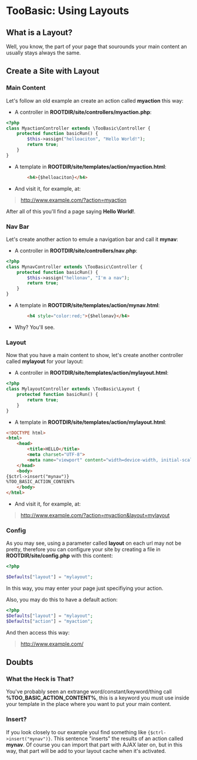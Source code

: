 # TooBasic: Using Layouts
## What is a Layout?
Well, you know, the part of your page that sourounds your main content an usually stays always the same.
## Create a Site with Layout
### Main Content
Let's follow an old example an create an action called __myaction__ this way:
* A controller in __ROOTDIR/site/controllers/myaction.php__:
```php
<?php
class MyactionController extends \TooBasic\Controller {
	protected function basicRun() {
		$this->assign("helloaciton", "Hello World!");
		return true;
	}
}
```
* A template in __ROOTDIR/site/templates/action/myaction.html__:
```html
        <h4>{$helloaciton}</h4>
```
* And visit it, for example, at:
> http://www.example.com/?action=myaction

After all of this you'll find a page saying __Hello World!__.
### Nav Bar
Let's create another action to emule a navigation bar and call it __mynav__:
* A controller in __ROOTDIR/site/controllers/nav.php__:
```php
<?php
class MynavController extends \TooBasic\Controller {
	protected function basicRun() {
		$this->assign("hellonav", "I'm a nav");
		return true;
	}
}
```
* A template in __ROOTDIR/site/templates/action/mynav.html__:
```html
        <h4 style="color:red;">{$hellonav}</h4>
```
* Why? You'll see.

### Layout
Now that you have a main content to show, let's create another controller called __mylayout__ for your layout:
* A controller in __ROOTDIR/site/templates/action/mylayout.html__:
```php
<?php
class MylayoutController extends \TooBasic\Layout {
	protected function basicRun() {
		return true;
	}
}
```
* A template in __ROOTDIR/site/templates/action/mylayout.html__:
```html
<!DOCTYPE html>
<html>
    <head>
        <title>HELLO</title>
		<meta charset="UTF-8">
		<meta name="viewport" content="width=device-width, initial-scale=1.0">
    </head>
    <body>
{$ctrl->insert("mynav")}
%TOO_BASIC_ACTION_CONTENT%
    </body>
</html>
```
* And visit it, for example, at:
> http://www.example.com/?action=myaction&layout=mylayout

### Config
As you may see, using a parameter called __layout__ on each url may not be pretty, therefore you can configure your site by creating a file in __ROOTDIR/site/config.php__ with this content:
```php
<?php

$Defaults["layout"] = "mylayout";
```
In this way, you may enter your page just specifiying your action.

Also, you may do this to have a default action:
```php
<?php
$Defaults["layout"] = "mylayout";
$Defaults["action"] = "myaction";
```
And then access this way:
> http://www.example.com/

## Doubts
### What the Heck is That?
You've probably seen an extrange word/constant/keyword/thing call __%TOO_BASIC_ACTION_CONTENT%__, this is a keyword you must use inside your template in the place where you want to put your main content.
### Insert?
If you look closely to our example youl find something like `{$ctrl->insert("mynav")}`. This sentence "inserts" the results of an action called __mynav__. Of course you can import that part with AJAX later on, but in this way, that part will be add to your layout cache when it's activated.
